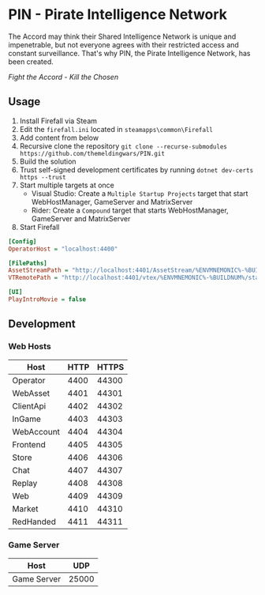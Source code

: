# PIN - Pirate Intelligence Network

The Accord may think their Shared Intelligence Network is unique and impenetrable,
but not everyone agrees with their restricted access and constant surveillance.
That's why PIN, the Pirate Intelligence Network, has been created.

*Fight the Accord - Kill the Chosen*

## Usage

1. Install Firefall via Steam
2. Edit the `firefall.ini` located in `steamapps\common\Firefall`
3. Add content from below
4. Recursive clone the repository `git clone --recurse-submodules https://github.com/themeldingwars/PIN.git`
5. Build the solution
6. Trust self-signed development certificates by running `dotnet dev-certs https --trust`
7. Start multiple targets at once
    - Visual Studio: Create a `Multiple Startup Projects` target that start WebHostManager, GameServer and MatrixServer
    - Rider: Create a `Compound` target that starts WebHostManager, GameServer and MatrixServer
8. Start Firefall

```ini
[Config]
OperatorHost = "localhost:4400"

[FilePaths]
AssetStreamPath = "http://localhost:4401/AssetStream/%ENVMNEMONIC%-%BUILDNUM%/"
VTRemotePath = "http://localhost:4401/vtex/%ENVMNEMONIC%-%BUILDNUM%/static.vtex"

[UI]
PlayIntroMovie = false
```

## Development

### Web Hosts

| Host       | HTTP | HTTPS |
|------------|------|-------|
| Operator   | 4400 | 44300 |
| WebAsset   | 4401 | 44301 |
| ClientApi  | 4402 | 44302 |
| InGame     | 4403 | 44303 |
| WebAccount | 4404 | 44304 |
| Frontend   | 4405 | 44305 |
| Store      | 4406 | 44306 |
| Chat       | 4407 | 44307 |
| Replay     | 4408 | 44308 |
| Web        | 4409 | 44309 |
| Market     | 4410 | 44310 |
| RedHanded  | 4411 | 44311 |

### Game Server

| Host        | UDP   |
|-------------|-------|
| Game Server | 25000 |
